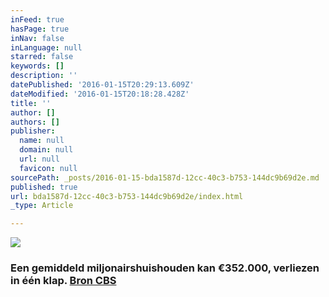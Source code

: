 ```yaml
---
inFeed: true
hasPage: true
inNav: false
inLanguage: null
starred: false
keywords: []
description: ''
datePublished: '2016-01-15T20:29:13.609Z'
dateModified: '2016-01-15T20:18:28.428Z'
title: ''
author: []
authors: []
publisher:
  name: null
  domain: null
  url: null
  favicon: null
sourcePath: _posts/2016-01-15-bda1587d-12cc-40c3-b753-144dc9b69d2e.md
published: true
url: bda1587d-12cc-40c3-b753-144dc9b69d2e/index.html
_type: Article

---
```

![](https://the-grid-user-content.s3-us-west-2.amazonaws.com/1af3e57b-1bcf-464e-ac64-576fd9b3629b.png)

### Een gemiddeld miljonairshuishouden kan €352.000, verliezen in één klap. [Bron CBS][0]

[0]: http://www.cbs.nl/nl-nl/menu/themas/inkomen-bestedingen/publicaties/artikelen/archief/2015/13-procent-van-nederlandse-huishoudens-heeft-vermogen-van-1-miljoen-euro-of-meer.htm